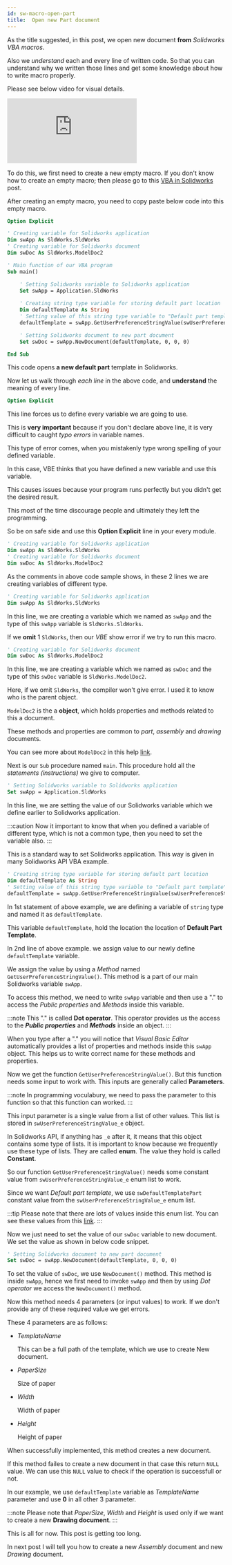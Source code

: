 ```yaml
---
id: sw-macro-open-part
title:  Open new Part document
---
```


As the title suggested, in this post, we open new document **from** *Solidworks VBA macros*.

Also we *understand* each and every line of written code. So that you can understand why we written those lines and get some knowledge about how to write macro properly.

Please see below video for visual details.

<div class="youtube-responsive-container">
<iframe src="https://www.youtube.com/embed/SXrdQ0vrTyI" frameborder="0" allowfullscreen></iframe>
</div>

To do this, we first need to create a new empty macro. If you don't know how to create an empty macro; then please go to this [VBA in Solidworks](/docs/vba-in-sw) post.

After creating an empty macro, you need to copy paste below code into this empty macro.

```vb
Option Explicit

' Creating variable for Solidworks application
Dim swApp As SldWorks.SldWorks
' Creating variable for Solidworks document
Dim swDoc As SldWorks.ModelDoc2

' Main function of our VBA program
Sub main()

    ' Setting Solidworks variable to Solidworks application
    Set swApp = Application.SldWorks
    
    ' Creating string type variable for storing default part location
    Dim defaultTemplate As String
    ' Setting value of this string type variable to "Default part template"
    defaultTemplate = swApp.GetUserPreferenceStringValue(swUserPreferenceStringValue_e.swDefaultTemplatePart)

    ' Setting Solidworks document to new part document
    Set swDoc = swApp.NewDocument(defaultTemplate, 0, 0, 0)

End Sub
```

This code opens **a new default part** template in Solidworks.

Now let us walk through *each line* in the above code, and **understand** the meaning of every line.

```vb
Option Explicit
```

This line forces us to define every variable we are going to use. 

This is **very important** because if you don't declare above line, it is very difficult to caught *typo errors* in variable names.

This type of error comes, when you mistakenly type wrong spelling of your defined variable.

In this case, VBE thinks that you have defined a new variable and use this variable. 

This causes issues because your program runs perfectly but you didn't get the desired result.

This most of the time discourage people and ultimately they left the programming.

So be on safe side and use this **Option Explicit** line in your every module.

```vb
' Creating variable for Solidworks application
Dim swApp As SldWorks.SldWorks
' Creating variable for Solidworks document
Dim swDoc As SldWorks.ModelDoc2
```

As the comments in above code sample shows, in these 2 lines we are creating variables of different type.

```vb
' Creating variable for Solidworks application
Dim swApp As SldWorks.SldWorks
```

In this line, we are creating a variable which we named as `swApp` and the type of this `swApp` variable is `SldWorks.SldWorks`.

If we **omit** 1 `SldWorks`, then our *VBE* show error if we try to run this macro.

```vb
' Creating variable for Solidworks document
Dim swDoc As SldWorks.ModelDoc2
```

In this line, we are creating a variable which we named as `swDoc` and the type of this `swDoc` variable is `SldWorks.ModelDoc2`.

Here, if we omit `SldWorks`, the compiler won't give error. I used it to know who is the parent object.

`ModelDoc2` is the a **object**, which holds properties and methods related to this a document.

These methods and properties are common to *part*, *assembly* and *drawing* documents.

You can see more about `ModelDoc2` in this help [link](http://help.solidworks.com/2019/English/api/sldworksapi/SolidWorks.Interop.sldworks~SolidWorks.Interop.sldworks.IModelDoc2.html?verRedirect=1).

Next is our `Sub` procedure named `main`. This procedure hold all the *statements (instructions)* we give to computer.

```vb
' Setting Solidworks variable to Solidworks application
Set swApp = Application.SldWorks
```

In this line, we are setting the value of our Solidworks variable which we define earlier to Solidworks application.

:::caution
Now it important to know that when you defined a variable of different type, which is not a common type, then you need to set the variable also.
:::

This is a standard way to set Solidworks application. This way is given in many Solidworks API VBA example.

```vb
' Creating string type variable for storing default part location
Dim defaultTemplate As String
' Setting value of this string type variable to "Default part template"
defaultTemplate = swApp.GetUserPreferenceStringValue(swUserPreferenceStringValue_e.swDefaultTemplatePart)
```

In 1st statement of above example, we are defining a variable of `string` type and named it as `defaultTemplate`.

This variable `defaultTemplate`, hold the location the location of **Default Part Template**.

In 2nd line of above example. we assign value to our newly define `defaultTemplate` variable.

We assign the value by using a *Method* named `GetUserPreferenceStringValue()`. This method is a part of our main Solidworks variable `swApp`.

To access this method, we need to write `swApp` variable and then use a "." to access the *Public properties* and *Methods* inside this variable.

:::note
This "." is called **Dot operator**. This operator provides us the access to the ***Public properties*** and ***Methods*** inside an object.
:::

When you type after a "." you will notice that *Visual Basic Editor* automatically provides a list of properties and methods inside this `swApp` object. This helps us to write correct name for these methods and properties.

Now we get the function `GetUserPreferenceStringValue()`. But this function needs some input to work with. This inputs are generally called **Parameters**.

:::note
In programming voculabury, we need to pass the parameter to this function so that this function can worked.
:::

This input parameter is a single value from a list of other values. This list is stored in `swUserPreferenceStringValue_e` object.

In Solidworks API, if anything has `_e` after it, it means that this object contains some type of lists. It is important to know because we frequently use these type of lists. They are called **enum**. The value they hold is called **Constant**.

So our function `GetUserPreferenceStringValue()` needs some constant value from `swUserPreferenceStringValue_e` enum list to work.

Since we want *Default part template*, we use `swDefaultTemplatePart` constant value from the `swUserPreferenceStringValue_e` enum list.

:::tip
Please note that there are lots of values inside this enum list. You can see these values from this [link](http://help.solidworks.com/2019/English/api/swconst/SOLIDWORKS.Interop.swconst~SOLIDWORKS.Interop.swconst.swUserPreferenceStringValue_e.html).
:::

Now we just need to set the value of our `swDoc` variable to new document. We set the value as shown in below code snippet.

```vb
' Setting Solidworks document to new part document
Set swDoc = swApp.NewDocument(defaultTemplate, 0, 0, 0)
```

To set the value of `swDoc`, we use `NewDocument()` method. This method is inside `swApp`, hence we first need to invoke `swApp` and then by using *Dot operator* we access the `NewDocument()` method.

Now this method needs 4 parameters (or input values) to work. If we don't provide any of these required value we get errors.

These 4 parameters are as follows:

* *TemplateName*

    This can be a full path of the template, which we use to create New document.

* *PaperSize*

    Size of paper

* *Width*

    Width of paper

* *Height*

    Height of paper

When successfully implemented, this method creates a new document. 

If this method failes to create a new document in that case this return `NULL` value. We can use this `NULL` value to check if the operation is successfull or not.

In our example, we use `defaultTemplate` variable as *TemplateName* parameter and use **0** in all other 3 parameter.

:::note
Please note that *PaperSize*, *Width* and *Height* is used only if we want to create a new **Drawing document**.
:::

This is all for now. This post is getting too long. 

In next post I will tell you how to create a new *Assembly* document and new *Drawing* document.

